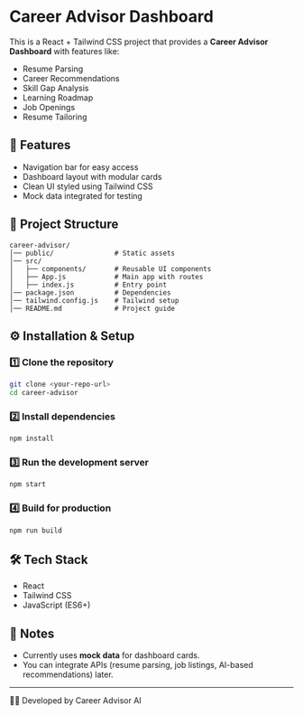 # Career Advisor Dashboard

This is a React + Tailwind CSS project that provides a **Career Advisor Dashboard** with features like:
- Resume Parsing
- Career Recommendations
- Skill Gap Analysis
- Learning Roadmap
- Job Openings
- Resume Tailoring

## 🚀 Features
- Navigation bar for easy access
- Dashboard layout with modular cards
- Clean UI styled using Tailwind CSS
- Mock data integrated for testing

## 📂 Project Structure
```
career-advisor/
│── public/               # Static assets
│── src/
│   ├── components/       # Reusable UI components
│   ├── App.js            # Main app with routes
│   ├── index.js          # Entry point
│── package.json          # Dependencies
│── tailwind.config.js    # Tailwind setup
│── README.md             # Project guide
```

## ⚙️ Installation & Setup

### 1️⃣ Clone the repository
```bash
git clone <your-repo-url>
cd career-advisor
```

### 2️⃣ Install dependencies
```bash
npm install
```

### 3️⃣ Run the development server
```bash
npm start
```

### 4️⃣ Build for production
```bash
npm run build
```

## 🛠 Tech Stack
- React
- Tailwind CSS
- JavaScript (ES6+)

## 📌 Notes
- Currently uses **mock data** for dashboard cards.
- You can integrate APIs (resume parsing, job listings, AI-based recommendations) later.

---
👨‍💻 Developed by Career Advisor AI
